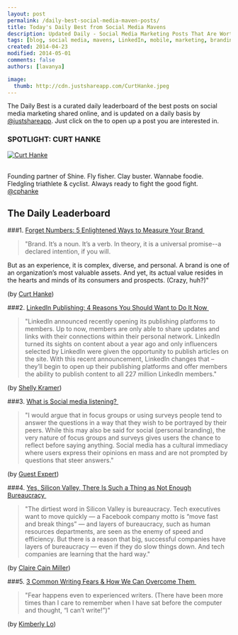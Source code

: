 ```yaml
---
layout: post
permalink: /daily-best-social-media-maven-posts/
title: Today's Daily Best from Social Media Mavens
description: Updated Daily - Social Media Marketing Posts That Are Worth Sharing
tags: [blog, social media, mavens, LinkedIn, mobile, marketing, branding, Silicon Valley, Writing, productivity social media listening]
created: 2014-04-23
modified: 2014-05-01
comments: false
authors: [lavanya]

image:
  thumb: http://cdn.justshareapp.com/CurtHanke.jpeg
---
```


The Daily Best is a curated daily leaderboard of the best posts on social media marketing shared online, and is updated on a daily basis by [@justshareapp](http://twitter.com/justshareapp). Just click on the <i class="icon-link"></i> to open up a post you are interested in.

<div class="article-author-main border-box">
    <h3>SPOTLIGHT: CURT HANKE</h3>
    <a href="https://twitter.com/cphanke"><img src="http://cdn.justshareapp.com/CurtHanke.jpeg" class="bio-photo large" alt="Curt Hanke"></a>
    <br><br>
<p>Founding partner of Shine. Fly fisher. Clay buster. Wannabe foodie. Fledgling triathlete & cyclist. Always ready to fight the good fight. <a href="https://twitter.com/cphanke">@cphanke</a></p>
</div>

## The Daily Leaderboard

###1. [Forget Numbers: 5 Enlightened Ways to Measure Your Brand&nbsp;<i class="icon-link"></i>](http://www.inc.com/curt-hanke/zen-and-the-art-of-branding.html)
>"Brand. It’s a noun. It’s a verb. In theory, it is a universal promise--a declared intention, if you will.

But as an experience, it is complex, diverse, and personal. A brand is one of an organization’s most valuable assets. And yet, its actual value resides in the hearts and minds of its consumers and prospects. (Crazy, huh?)"

(by [Curt Hanke](https://twitter.com/cphanke))


###2.  [LinkedIn Publishing: 4 Reasons You Should Want to Do It Now&nbsp;<i class="icon-link"></i>](http://www.business2community.com/linkedin/linkedin-publishing-4-reasons-want-now-0864015)
>"LinkedIn announced recently opening its publishing platforms to members. Up to now, members are only able to share updates and links with their connections within their personal network. LinkedIn turned its sights on content about a year ago and only influencers selected by LinkedIn were given the opportunity to publish articles on the site. With this recent announcement, LinkedIn changes that – they’ll begin to open up their publishing platforms and offer members the ability to publish content to all 227 million LinkedIn members."

(by [Shelly Kramer](https://twitter.com/ShellyKramer))


###3. [What is Social media listening?&nbsp;<i class="icon-link"></i>](http://www.smartinsights.com/social-media-marketing/social-media-listening/what-is-social-media-listening/)
>"I would argue that in focus groups or using surveys people tend to answer the questions in a way that they wish to be portrayed by their peers. While this may also be said for social (personal branding), the very nature of focus groups and surveys gives users the chance to reflect before saying anything. Social media has a cultural immediacy where users express their opinions en mass and are not prompted by questions that steer answers."

(by [Guest Expert](https://twitter.com/SmartInsights))


###4. [Yes, Silicon Valley, There Is Such a Thing as Not Enough Bureaucracy&nbsp;<i class="icon-link"></i>](http://www.nytimes.com/2014/05/01/upshot/yes-silicon-valley-there-is-such-a-thing-as-not-enough-bureaucracy.html?partner=rss&emc=rss&_r=0)
>"The dirtiest word in Silicon Valley is bureaucracy. Tech executives want to move quickly — a Facebook company motto is “move fast and break things” — and layers of bureaucracy, such as human resources departments, are seen as the enemy of speed and efficiency. 
But there is a reason that big, successful companies have layers of bureaucracy — even if they do slow things down. And tech companies are learning that the hard way."

(by [Claire Cain Miller](https://twitter.com/clairecm))

###5. [3 Common Writing Fears & How We Can Overcome Them&nbsp;<i class="icon-link"></i>](http://www.elephantjournal.com/2014/04/3-common-writing-fears-how-we-can-overcome-them/)
>"Fear happens even to experienced writers. (There have been more times than I care to remember when I have sat before the computer and thought, “I can’t write!”)"

(by [Kimberly Lo](http://www.elephantjournal.com/author/kimberly-lo/))